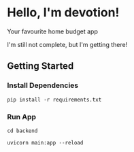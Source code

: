 # Hello, I'm devotion!

Your favourite home budget app

I'm still not complete, but I'm getting there!


## Getting Started

### Install Dependencies

`pip install -r requirements.txt`


### Run App

`cd backend`

`uvicorn main:app --reload`



